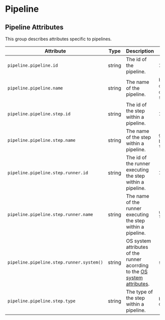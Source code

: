 


<!--- Hugo front matter used to generate the website version of this page:
--->

<!-- NOTE: THIS FILE IS AUTOGENERATED. DO NOT EDIT BY HAND. -->
<!-- see templates/registry/markdown/attribute_namespace.md.j2 -->

# Pipeline



## Pipeline Attributes

This group describes attributes specific to pipelines.


| Attribute  | Type | Description  | Examples  | Stability |
|---|---|---|---|---|
| `pipeline.pipeline.id` | string | The id of the pipeline. | `120912` | ![Experimental](https://img.shields.io/badge/-experimental-blue) |
| `pipeline.pipeline.name` | string | The name of the pipeline. | `build_go_project`; `deploy_to_k8s`; `data pipeline`; `spark pipeline` | ![Experimental](https://img.shields.io/badge/-experimental-blue) |
| `pipeline.pipeline.step.id` | string | The id of the step within a pipeline. | `12097` | ![Experimental](https://img.shields.io/badge/-experimental-blue) |
| `pipeline.pipeline.step.name` | string | The name of the step within a pipeline. | `golang lint`; `go build`; `go test`; `transform data` | ![Experimental](https://img.shields.io/badge/-experimental-blue) |
| `pipeline.pipeline.step.runner.id` | string | The id of the runner executing the step within a pipeline. | `1289` | ![Experimental](https://img.shields.io/badge/-experimental-blue) |
| `pipeline.pipeline.step.runner.name` | string | The name of the runner executing the step within a pipeline. | `ubuntu-runner-latest` | ![Experimental](https://img.shields.io/badge/-experimental-blue) |
| `pipeline.pipeline.step.runner.system()` | string | OS system attributes of the runner acorrding to the [OS system attributes](./os.md). | `system.os.name` | ![Experimental](https://img.shields.io/badge/-experimental-blue) |
| `pipeline.pipeline.step.type` | string | The type of the step within a pipeline. | `build`; `test`; `deploy` | ![Experimental](https://img.shields.io/badge/-experimental-blue) |


